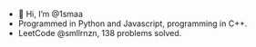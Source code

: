 - 👋 Hi, I’m @1smaa
- Programmed in Python and Javascript, programming in C++.
- LeetCode @smllrnzn, 138 problems solved.
